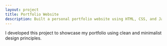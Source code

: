 ```yaml
---
layout: project
title: Portfolio Website
description: Built a personal portfolio website using HTML, CSS, and JavaScript.
---
```


I developed this project to showcase my portfolio using clean and minimalist design principles.
